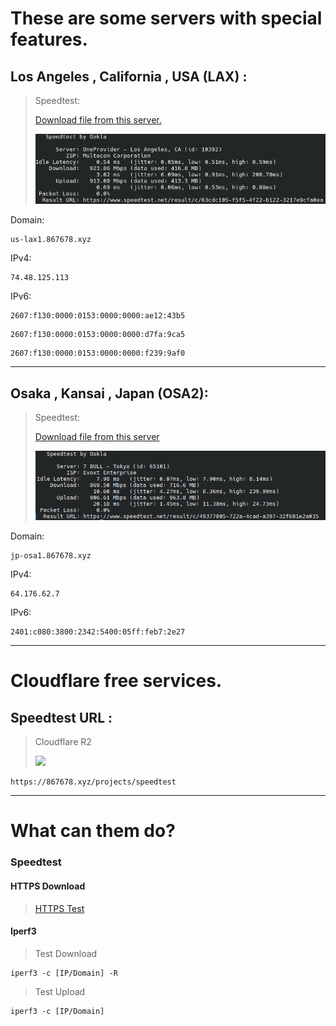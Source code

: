 # These are some servers with special features.

## Los Angeles , California , USA (LAX) :

> Speedtest:
>
> [Download file from this server.](https://867678.xyz/projects/speedtest)
>
> ![](LAX.png)
>


Domain:
```
us-lax1.867678.xyz
```


IPv4:

```
74.48.125.113
```

IPv6:

```
2607:f130:0000:0153:0000:0000:ae12:43b5
```
```
2607:f130:0000:0153:0000:0000:d7fa:9ca5
```
```
2607:f130:0000:0153:0000:0000:f239:9af0
```

------

## Osaka , Kansai , Japan (OSA2):

> Speedtest:
>
> [Download file from this server](https://867678.xyz/projects/speedtest)
>
>![](OSA.png)

Domain:
```
jp-osa1.867678.xyz
```

IPv4:

```
64.176.62.7
```

IPv6:

```
2401:c080:3800:2342:5400:05ff:feb7:2e27
```

------


# Cloudflare free services.

## Speedtest URL :

> Cloudflare R2
>
> ![](https://imagedelivery.net/wSMYJvS3Xw-n339CbDyDIA/456430b7-1c8f-42b0-71c0-586ad9172700/public)
>

```
https://867678.xyz/projects/speedtest
```

------

# What can them do?
### Speedtest
#### HTTPS Download
>[HTTPS Test](https://867678.xyz/projects/speedtest)
#### Iperf3

> Test Download
```
iperf3 -c [IP/Domain] -R
```

>Test Upload
```
iperf3 -c [IP/Domain]
```
